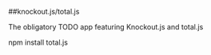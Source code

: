 ##knockout.js/total.js

The obligatory TODO app featuring Knockout.js and total.js

npm install total.js